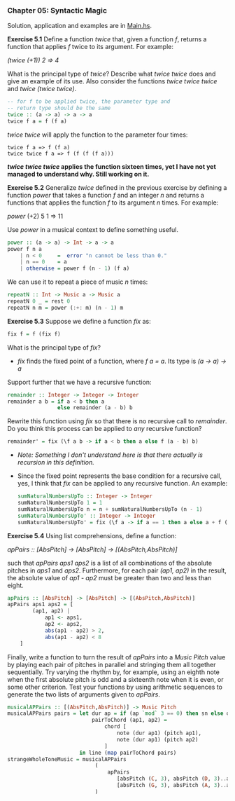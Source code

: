 ### Chapter 05: Syntactic Magic

Solution, application and examples are in [Main.hs](./app/Main.hs).

**Exercise 5.1** Define a function _twice_ that, given a function _f_, returns a function that applies _f_ twice to its argument. For example:

_(twice (+1)) 2 => 4_

What is the principal type of _twice_? Describe what _twice twice_ does and give an example of its use. Also consider the functions _twice twice twice_ and _twice (twice twice)_.

```haskell
-- for f to be applied twice, the parameter type and
-- return type should be the same
twice :: (a -> a) -> a -> a
twice f a = f (f a)
```

_twice twice_ will apply the function to the parameter four times:

```
twice f a => f (f a)
twice twice f a => f (f (f (f a)))
```

**_twice twice twice_ applies the function sixteen times, yet I have not yet managed to understand why. Still working on it.**

**Exercise 5.2** Generalize _twice_ defined in the previous exercise by defining a function _power_ that takes a function _f_ and an integer _n_ and returns a functions that applies the function _f_ to its argument _n_ times. For example:

_power_ (+2) 5 1 => 11

Use _power_ in a musical context to define something useful.

```haskell
power :: (a -> a) -> Int -> a -> a
power f n a
    | n < 0     =  error "n cannot be less than 0."
    | n == 0    = a
    | otherwise = power f (n - 1) (f a)
```

We can use it to repeat a piece of music _n_ times:

```haskell
repeatN :: Int -> Music a -> Music a
repeatN 0 _ = rest 0
repeatN n m = power (:+: m) (n - 1) m
```

**Exercise 5.3** Suppose we define a function _fix_ as:

```haskell
fix f = f (fix f)
```

What is the principal type of _fix_?

-   _fix_ finds the fixed point of a function, where _f a = a_. Its type is _(a -> a) -> a_

Support further that we have a recursive function:

```haskell
remainder :: Integer -> Integer -> Integer
remainder a b = if a < b then a
                else remainder (a - b) b
```

Rewrite this function using _fix_ so that there is no recursive call to _remainder_. Do you think this process can be applied to _any_ recursive function?

```haskell
remainder' = fix (\f a b -> if a < b then a else f (a - b) b)
```

-   _Note: Something I don't understand here is that there actually is recursion in this definition._
-   Since the fixed point represents the base condition for a recursive call, yes, I think that _fix_ can be applied to any recursive function. An example:

    ```haskell
    sumNaturalNumbersUpTo :: Integer -> Integer
    sumNaturalNumbersUpTo 1 = 1
    sumNaturalNumbersUpTo n = n + sumNaturalNumbersUpTo (n - 1)
    sumNaturalNumbersUpTo' :: Integer -> Integer
    sumNaturalNumbersUpTo' = fix (\f a -> if a == 1 then a else a + f (a - 1))
    ```

**Exercise 5.4** Using list comprehensions, define a function:

_apPairs :: [AbsPitch] -> [AbsPitch] -> [(AbsPitch,AbsPitch)]_

such that _apPairs aps1 aps2_ is a list of all combinations of the absolute pitches in _aps1_ and _aps2_. Furthermore, for each pair _(ap1, ap2)_ in the result, the absolute value of _ap1 - ap2_ must be greater than two and less than eight.

```haskell
apPairs :: [AbsPitch] -> [AbsPitch] -> [(AbsPitch,AbsPitch)]
apPairs aps1 aps2 = [
        (ap1, ap2) |
            ap1 <- aps1,
            ap2 <- aps2,
            abs(ap1 - ap2) > 2,
            abs(ap1 - ap2) < 8
    ]
```

Finally, write a function to turn the result of _apPairs_ into a _Music Pitch_ value by playing each pair of pitches in parallel and stringing them all together sequentially. Try varying the rhythm by, for example, using an eighth note when the first absolute pitch is odd and a sixteenth note when it is even, or some other criterion. Test your functions by using arithmetic sequences to generate the two lists of arguments given to _apPairs_.

```haskell
musicalAPPairs :: [(AbsPitch,AbsPitch)] -> Music Pitch
musicalAPPairs pairs = let dur ap = if (ap `mod` 3 == 0) then sn else qn
                           pairToChord (ap1, ap2) =
                               chord [
                                   note (dur ap1) (pitch ap1),
                                   note (dur ap1) (pitch ap2)
                               ]
                       in line (map pairToChord pairs)
strangeWholeToneMusic = musicalAPPairs
                            (
                                apPairs
                                   [absPitch (C, 3), absPitch (D, 3)..absPitch (Gs, 4)]
                                   [absPitch (G, 3), absPitch (A, 3)..absPitch (Cs, 5)]
                            )
```
